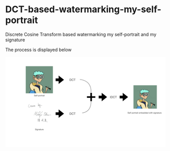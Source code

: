 # DCT-based-watermarking-my-self-portrait
Discrete Cosine Transform based watermarking  my self-portrait and my signature

The process is displayed below

![alt text](https://github.com/CCMinyi/DCT-based-watermarking-my-self-portrait/blob/main/DCT-based%20Method.png)
